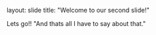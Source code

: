 layout: slide
title: "Welcome to our second slide!"

Lets go!!
"And thats all I have to say about that."
